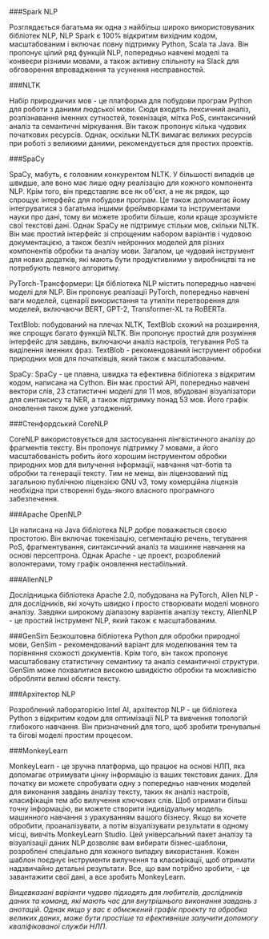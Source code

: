 ###Spark NLP 

Розглядається багатьма як одна з найбільш широко використовуваних бібліотек NLP, NLP Spark є 100% відкритим вихідним кодом, масштабованим і включає повну підтримку Python, Scala та Java. Він пропонує цілий ряд функцій NLP, попередньо навчені моделі та конвеєри різними мовами, а також активну спільноту на Slack для обговорення впровадження та усунення несправностей.

###NLTK

Набір природничих мов - це платформа для побудови програм Python для роботи з даними людської мови. Сюди входять лексичний аналіз, розпізнавання іменних сутностей, токенізація, мітка PoS, синтаксичний аналіз та семантичні міркування. Він також пропонує кілька чудових початкових ресурсів. Однак, оскільки NLTK вимагає великих ресурсів при роботі з великими даними, рекомендується для простих проектів.

###SpaCy

SpaCy, мабуть, є головним конкурентом NLTK. У більшості випадків це швидше, але воно має лише одну реалізацію для кожного компонента NLP. Крім того, він представляє все як об'єкт, а не як рядок, що спрощує інтерфейс для побудови програм. Це також допомагає йому інтегруватися з багатьма іншими фреймворками та інструментами науки про дані, тому ви можете зробити більше, коли краще зрозумієте свої текстові дані. Однак SpaCy не підтримує стільки мов, скільки NLTK. Він має простий інтерфейс зі спрощеним набором варіантів і чудовою документацією, а також безліч нейронних моделей для різних компонентів обробки та аналізу мови. Загалом, це чудовий інструмент для нових додатків, які мають бути продуктивними у виробництві та не потребують певного алгоритму.

PyTorch-Трансформери: Ця бібліотека NLP містить попередньо навчені моделі для NLP. Він пропонує реалізації PyTorch, попередньо навчені ваги моделей, сценарії використання та утиліти перетворення для моделей, включаючи BERT, GPT-2, Transformer-XL та RoBERTa.

TextBlob: побудований на плечах NLTK, TextBlob схожий на розширення, яке спрощує багато функцій NLTK. Він пропонує простий для розуміння інтерфейс для завдань, включаючи аналіз настроїв, тегування PoS та виділення іменних фраз. TextBlob - рекомендований інструмент обробки природних мов для початківців, який також є масштабованим.

SpaCy: SpaCy - це плавна, швидка та ефективна бібліотека з відкритим кодом, написана на Cython. Він має простий API, попередньо навчені вектори слів, 23 статистичні моделі для 11 мов, вбудовані візуалізатори для синтаксису та NER, а також підтримку понад 53 мов. Його графік оновлення також дуже узгоджений.

###Стенфордський CoreNLP
 
CoreNLP використовується для застосування лінгвістичного аналізу до фрагментів тексту. Він пропонує підтримку 7 мовами, а його масштабованість робить його хорошим інструментом обробки природних мов для вилучення інформації, навчання чат-ботів та обробки та генерації тексту. Тим не менш, він ліцензований під загальною публічною ліцензією GNU v3, тому комерційна ліцензія необхідна при створенні будь-якого власного програмного забезпечення.

###Apache OpenNLP

Ця написана на Java бібліотека NLP добре поважається своєю простотою. Він включає токенізацію, сегментацію речень, тегування PoS, фрагментування, синтаксичний аналіз та машинне навчання на основі персептрона. Однак Apache - це проект, розроблений волонтерами, тому графік оновлення нестабільний.

###AllenNLP 

Дослідницька бібліотека Apache 2.0, побудована на PyTorch, Allen NLP - для дослідників, які хочуть швидко і просто створювати моделі мовного аналізу. Завдяки широкому діапазону варіантів аналізу тексту, AllenNLP - це простий інструмент NLP, який також є масштабованим.

###GenSim
Безкоштовна бібліотека Python для обробки природної мови, GenSim - рекомендований варіант для моделювання тем та порівняння схожості документів. Крім того, він також пропонує масштабовану статистичну семантику та аналіз семантичної структури. GenSim може похвалитися високою швидкістю обробки та можливістю обробляти великі обсяги тексту.

###Архітектор NLP

Розроблений лабораторією Intel AI, архітектор NLP - це бібліотека Python з відкритим кодом для оптимізації NLP та вивчення топологій глибокого навчання. Він призначений для того, щоб зробити тренувальні та бігові моделі простим процесом.

###MonkeyLearn

MonkeyLearn - це зручна платформа, що працює на основі НЛП, яка допомагає отримувати цінну інформацію із ваших текстових даних. Для початку ви можете спробувати одну з попередньо навчених моделей для виконання завдань аналізу тексту, таких як аналіз настроїв, класифікація тем або вилучення ключових слів. Щоб отримати більш точну інформацію, ви можете створити індивідуальну модель машинного навчання з урахуванням вашого бізнесу. Якщо ви хочете обробити, проаналізувати, а потім візуалізувати результати в одному місці, вивчіть MonkeyLearn Studio. Цей універсальний пакет аналізу та візуалізації даних NLP дозволяє вам вибирати бізнес-шаблони, розроблені спеціально для кожного випадку використання. Кожен шаблон поєднує інструменти вилучення та класифікації, щоб отримати надзвичайно детальні результати. Все, що вам потрібно зробити, - це завантажити свої дані, а все зробить MonkeyLearn.


*Вищевказані варіанти чудово підходять для любителів, дослідників даних та команд, які мають час для внутрішнього виконання завдань з анотацій. Однак якщо у вас є обмежений графік проекту та обробка великих даних, може бути простіше та ефективніше залучити допомогу кваліфікованої служби НЛП.*

